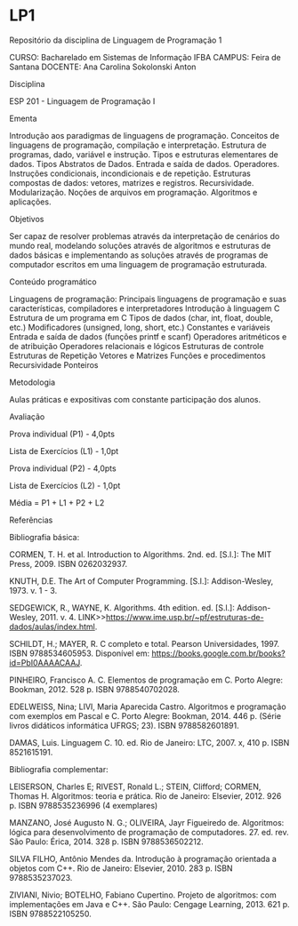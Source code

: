 # LP1
Repositório da disciplina de Linguagem de Programação 1

CURSO:  Bacharelado em Sistemas de Informação 
IFBA CAMPUS: Feira de Santana
DOCENTE: Ana Carolina Sokolonski Anton

Disciplina

ESP 201 - Linguagem de Programação I

Ementa

Introdução aos paradigmas de linguagens de programação. Conceitos de linguagens de programação, compilação e interpretação. Estrutura de programas, dado, variável e instrução. Tipos e estruturas elementares de dados. Tipos Abstratos de Dados. Entrada e saída de dados. Operadores. Instruções condicionais, incondicionais e de repetição. Estruturas compostas de dados: vetores, matrizes e registros. Recursividade. Modularização. Noções de arquivos em programação. Algoritmos e aplicações.

Objetivos

Ser capaz de resolver problemas através da interpretação de cenários do mundo real, modelando soluções através de algoritmos e estruturas de dados básicas e implementando as soluções através de programas de computador escritos em uma linguagem de programação estruturada.

Conteúdo programático

Linguagens de programação: Principais linguagens de programação e suas características, compiladores e interpretadores
Introdução à linguagem C
Estrutura de um programa em C
Tipos de dados (char, int, float, double, etc.)
Modificadores (unsigned, long, short, etc.)
Constantes e variáveis
Entrada e saída de dados (funções printf e scanf)
Operadores aritméticos e de atribuição
Operadores relacionais e lógicos
Estruturas de controle
Estruturas de Repetição
Vetores e Matrizes
Funções e procedimentos
Recursividade
Ponteiros
 

Metodologia

Aulas práticas e expositivas com constante participação dos alunos.


Avaliação

Prova individual (P1) - 4,0pts

Lista de Exercícios (L1) - 1,0pt

Prova individual (P2) - 4,0pts

Lista de Exercícios (L2) - 1,0pt

 Média = P1 + L1 + P2 + L2

 
Referências

Bibliografia básica: 

CORMEN, T. H. et al. Introduction to Algorithms. 2nd. ed. [S.l.]: The MIT Press, 2009. ISBN 0262032937.

KNUTH, D.E. The Art of Computer Programming. [S.l.]: Addison-Wesley, 1973. v. 1 - 3.

SEDGEWICK, R., WAYNE, K. Algorithms. 4th edition. ed. [S.l.]: Addison-Wesley, 2011. v. 4. LINK>>https://www.ime.usp.br/~pf/estruturas-de-dados/aulas/index.html.

SCHILDT, H.; MAYER, R. C completo e total. Pearson Universidades, 1997. ISBN 9788534605953. Disponível em: <https://books.google.com.br/books?id=PbI0AAAACAAJ>.

 
PINHEIRO, Francisco A. C. Elementos de programação em C. Porto Alegre: Bookman, 2012. 528 p. ISBN 9788540702028.


EDELWEISS, Nina; LIVI, Maria Aparecida Castro. Algoritmos e programação com exemplos em Pascal e C. Porto Alegre: Bookman, 2014. 446 p. (Série livros didáticos informática UFRGS; 23). ISBN 9788582601891.


DAMAS, Luis. Linguagem C. 10. ed. Rio de Janeiro: LTC, 2007. x, 410 p. ISBN 8521615191.

 

Bibliografia complementar: 

LEISERSON, Charles E; RIVEST, Ronald L.; STEIN, Clifford; CORMEN, Thomas H. Algoritmos: teoria e prática. Rio de Janeiro: Elsevier, 2012. 926 p. ISBN 9788535236996 (4 exemplares)


MANZANO, José Augusto N. G.; OLIVEIRA, Jayr Figueiredo de. Algoritmos: lógica para desenvolvimento de programação de computadores. 27. ed. rev. São Paulo: Érica, 2014. 328 p. ISBN 9788536502212.


SILVA FILHO, Antônio Mendes da. Introdução à programação orientada a objetos com C++. Rio de Janeiro: Elsevier, 2010. 283 p. ISBN 9788535237023.


ZIVIANI, Nivio; BOTELHO, Fabiano Cupertino. Projeto de algoritmos: com implementações em Java e C++. São Paulo: Cengage Learning, 2013. 621 p. ISBN 9788522105250.

 
